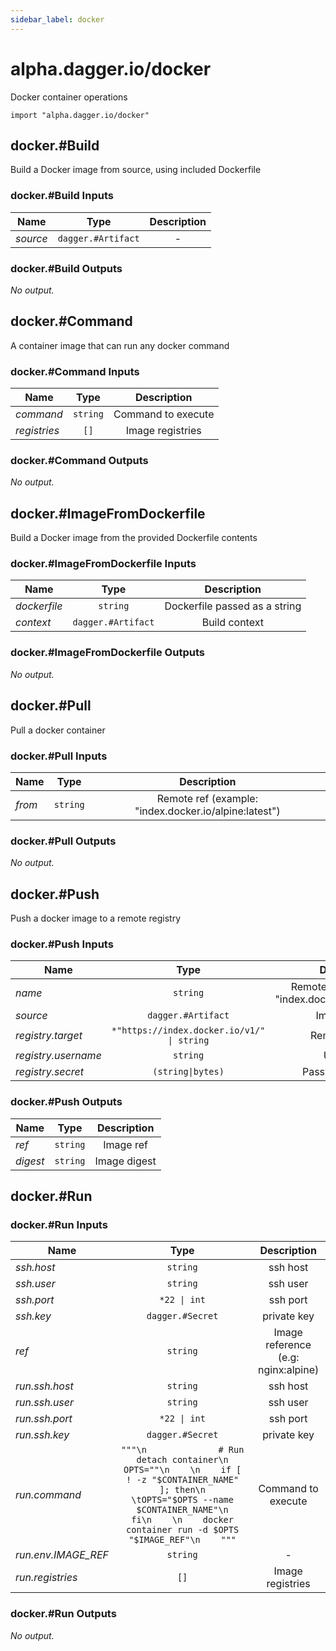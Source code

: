 ```yaml
---
sidebar_label: docker
---
```


# alpha.dagger.io/docker

Docker container operations

```cue
import "alpha.dagger.io/docker"
```

## docker.#Build

Build a Docker image from source, using included Dockerfile

### docker.#Build Inputs

| Name             | Type                  | Description        |
| -------------    |:-------------:        |:-------------:     |
|*source*          | `dagger.#Artifact`    |-                   |

### docker.#Build Outputs

_No output._

## docker.#Command

A container image that can run any docker command

### docker.#Command Inputs

| Name             | Type              | Description          |
| -------------    |:-------------:    |:-------------:       |
|*command*         | `string`          |Command to execute    |
|*registries*      | `[]`              |Image registries      |

### docker.#Command Outputs

_No output._

## docker.#ImageFromDockerfile

Build a Docker image from the provided Dockerfile contents

### docker.#ImageFromDockerfile Inputs

| Name             | Type                  | Description                     |
| -------------    |:-------------:        |:-------------:                  |
|*dockerfile*      | `string`              |Dockerfile passed as a string    |
|*context*         | `dagger.#Artifact`    |Build context                    |

### docker.#ImageFromDockerfile Outputs

_No output._

## docker.#Pull

Pull a docker container

### docker.#Pull Inputs

| Name             | Type              | Description                                             |
| -------------    |:-------------:    |:-------------:                                          |
|*from*            | `string`          |Remote ref (example: "index.docker.io/alpine:latest")    |

### docker.#Pull Outputs

_No output._

## docker.#Push

Push a docker image to a remote registry

### docker.#Push Inputs

| Name                  | Type                                          | Description                                              |
| -------------         |:-------------:                                |:-------------:                                           |
|*name*                 | `string`                                      |Remote name (example: "index.docker.io/alpine:latest")    |
|*source*               | `dagger.#Artifact`                            |Image source                                              |
|*registry.target*      | `*"https://index.docker.io/v1/" \| string`    |Remote registry                                           |
|*registry.username*    | `string`                                      |Username                                                  |
|*registry.secret*      | `(string\|bytes)`                             |Password or secret                                        |

### docker.#Push Outputs

| Name             | Type              | Description        |
| -------------    |:-------------:    |:-------------:     |
|*ref*             | `string`          |Image ref           |
|*digest*          | `string`          |Image digest        |

## docker.#Run

### docker.#Run Inputs

| Name                  | Type                | Description                           |
| -------------         |:-------------:      |:-------------:                        |
|*ssh.host*             | `string`            |ssh host                               |
|*ssh.user*             | `string`            |ssh user                               |
|*ssh.port*             | `*22 \| int`        |ssh port                               |
|*ssh.key*              | `dagger.#Secret`    |private key                            |
|*ref*                  | `string`            |Image reference (e.g: nginx:alpine)    |
|*run.ssh.host*         | `string`            |ssh host                               |
|*run.ssh.user*         | `string`            |ssh user                               |
|*run.ssh.port*         | `*22 \| int`        |ssh port                               |
|*run.ssh.key*          | `dagger.#Secret`    |private key                            |
|*run.command*          | `"""\n              # Run detach container\n                OPTS=""\n    \n    if [ ! -z "$CONTAINER_NAME" ]; then\n    \tOPTS="$OPTS --name $CONTAINER_NAME"\n    fi\n    \n    docker container run -d $OPTS "$IMAGE_REF"\n    """`    |Command to execute    |
|*run.env.IMAGE_REF*    | `string`            |-                                      |
|*run.registries*       | `[]`                |Image registries                       |

### docker.#Run Outputs

_No output._
